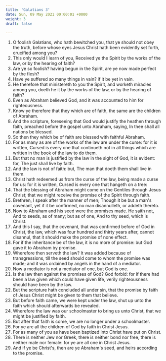 ```yaml
---
title: 'Galatians 3'
date: Sun, 09 May 2021 00:00:01 +0000
weight: 3
draft: false
  
---
```


1. O foolish Galatians, who hath bewitched you, that ye should not obey the truth, before whose eyes Jesus Christ hath been evidently set forth, crucified among you?
2. This only would I learn of you, Received ye the Spirit by the works of the law, or by the hearing of faith?
3. Are ye so foolish? having begun in the Spirit, are ye now made perfect by the flesh?
4. Have ye suffered so many things in vain? if it be yet in vain.
5. He therefore that ministereth to you the Spirit, and worketh miracles among you, doeth he it by the works of the law, or by the hearing of faith?
6. Even as Abraham believed God, and it was accounted to him for righteousness.
7. Know ye therefore that they which are of faith, the same are the children of Abraham.
8. And the scripture, foreseeing that God would justify the heathen through faith, preached before the gospel unto Abraham, saying, In thee shall all nations be blessed.
9. So then they which be of faith are blessed with faithful Abraham.
10. For as many as are of the works of the law are under the curse: for it is written, Cursed is every one that continueth not in all things which are written in the book of the law to do them.
11. But that no man is justified by the law in the sight of God, it is evident: for, The just shall live by faith.
12. And the law is not of faith: but, The man that doeth them shall live in them.
13. Christ hath redeemed us from the curse of the law, being made a curse for us: for it is written, Cursed is every one that hangeth on a tree:
14. That the blessing of Abraham might come on the Gentiles through Jesus Christ; that we might receive the promise of the Spirit through faith.
15. Brethren, I speak after the manner of men; Though it be but a man's covenant, yet if it be confirmed, no man disannulleth, or addeth thereto.
16. Now to Abraham and his seed were the promises made. He saith not, And to seeds, as of many; but as of one, And to thy seed, which is Christ.
17. And this I say, that the covenant, that was confirmed before of God in Christ, the law, which was four hundred and thirty years after, cannot disannul, that it should make the promise of none effect.
18. For if the inheritance be of the law, it is no more of promise: but God gave it to Abraham by promise.
19. Wherefore then serveth the law? It was added because of transgressions, till the seed should come to whom the promise was made; and it was ordained by angels in the hand of a mediator.
20. Now a mediator is not a mediator of one, but God is one.
21. Is the law then against the promises of God? God forbid: for if there had been a law given which could have given life, verily righteousness should have been by the law.
22. But the scripture hath concluded all under sin, that the promise by faith of Jesus Christ might be given to them that believe.
23. But before faith came, we were kept under the law, shut up unto the faith which should afterwards be revealed.
24. Wherefore the law was our schoolmaster to bring us unto Christ, that we might be justified by faith.
25. But after that faith is come, we are no longer under a schoolmaster.
26. For ye are all the children of God by faith in Christ Jesus.
27. For as many of you as have been baptized into Christ have put on Christ.
28. There is neither Jew nor Greek, there is neither bond nor free, there is neither male nor female: for ye are all one in Christ Jesus.
29. And if ye be Christ's, then are ye Abraham's seed, and heirs according to the promise.
